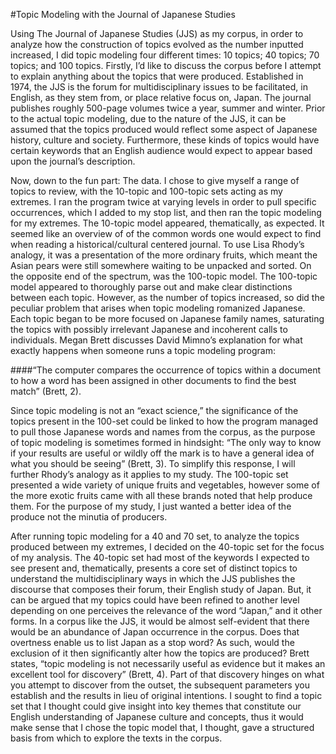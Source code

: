 #Topic Modeling with the Journal of Japanese Studies

Using The Journal of Japanese Studies (JJS) as my corpus, in order to analyze how the construction of topics evolved as the number inputted increased, I did topic modeling four different times: 10 topics; 40 topics; 70 topics; and 100 topics. Firstly, I’d like to discuss the corpus before I attempt to explain anything about the topics that were produced. Established in 1974, the JJS is the forum for multidisciplinary issues to be facilitated, in English, as they stem from, or place relative focus on, Japan. The journal publishes roughly 500-page volumes twice a year, summer and winter. Prior to the actual topic modeling, due to the nature of the JJS, it can be assumed that the topics produced would reflect some aspect of Japanese history, culture and society. Furthermore, these kinds of topics would have certain keywords that an English audience would expect to appear based upon the journal’s description. 

Now, down to the fun part: The data. I chose to give myself a range of topics to review, with the 10-topic and 100-topic sets acting as my extremes. I ran the program twice at varying levels in order to pull specific occurrences, which I added to my stop list, and then ran the topic modeling for my extremes. The 10-topic model appeared, thematically, as expected. It seemed like an overview of of the common words one would expect to find when reading a historical/cultural centered journal. To use Lisa Rhody’s analogy, it was a presentation of the more ordinary fruits, which meant the Asian pears were still somewhere waiting to be unpacked and sorted. On the opposite end of the spectrum, was the 100-topic model. The 100-topic model appeared to thoroughly parse out and make clear distinctions between each topic. However, as the number of topics increased, so did the peculiar problem that arises when topic modeling romanized Japanese. Each topic began to be more focused on Japanese family names, saturating the topics with possibly irrelevant Japanese and incoherent calls to individuals. Megan Brett discusses David Mimno’s explanation for what exactly happens when someone runs a topic modeling program: 

####“The computer compares the occurrence of topics within a document to how a word has been assigned in other documents to find the best match” (Brett, 2).

Since topic modeling is not an “exact science,” the significance of the topics present in the 100-set could be linked to how the program managed to pull those Japanese words and names from the corpus, as the purpose of topic modeling is sometimes formed in hindsight: “The only way to know if your results are useful or wildly off the mark is to have a general idea of what you should be seeing” (Brett, 3). To simplify this response, I will further Rhody’s analogy as it applies to my study. The 100-topic set presented a wide variety of unique fruits and vegetables, however some of the more exotic fruits came with all these brands noted that help produce them. For the purpose of my study, I just wanted a better idea of the produce not the minutia of producers.

After running topic modeling for a 40 and 70 set, to analyze the topics produced between my extremes, I decided on the 40-topic set for the focus of my analysis. The 40-topic set had most of the keywords I expected to see present and, thematically, presents a core set of distinct topics to understand the multidisciplinary ways in which the JJS publishes the discourse that composes their forum, their English study of Japan. But, it can be argued that my topics could have been refined to another level depending on one perceives the relevance of the word “Japan,” and it other forms. In a corpus like the JJS, it would be almost self-evident that there would be an abundance of Japan occurrence in the corpus. Does that overtness enable us to list Japan as a stop word? As such, would the exclusion of it then significantly alter how the topics are produced? Brett states, “topic modeling is not necessarily useful as evidence but it makes an excellent tool for discovery” (Brett, 4). Part of that discovery hinges on what you attempt to discover from the outset, the subsequent parameters you establish and the results in lieu of original intentions. I sought to find a topic set that I thought could give insight into key themes that constitute our English understanding of Japanese culture and concepts, thus it would make sense that I chose the topic model that, I thought, gave a structured basis from which to explore the texts in the corpus. 
